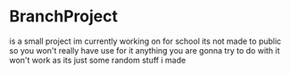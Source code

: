 # BranchProject

is a small project im currently working on for school its not made to public so you won't really have use for it
anything you are gonna try to do with it won't work as its just some random stuff i made

